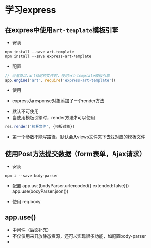 # 学习express

## 在expres中使用`art-template`模板引擎

- 安装
```Shell
npm install --save art-template
npm install --save express-art-template
```
- 配置
```javascript
// 当渲染以.art结尾的文件时，使用art-template模板引擎
app.engine('art', require('express-art-template'))
```
- 使用
+ express为response对象添加了一个render方法
* 默认不可使用
* 当使用模板引擎时，render方法才可以使用
```javascript
res.render('模板文件', {模板对象})
```
+ 第一个参数不能写路径，默认会从views文件夹下去找对应的模板文件

## 使用Post方法提交数据（form表单，Ajax请求）
- 安装
```Shell
npm i --save body-parser
```
- 配置
app.use(bodyParser.urlencoded({ extended: false}))
app.use(bodyParser.json())

- 使用
req.body

## app.use()
- 中间件（后面补充）
- 不仅仅用来开放静态资源，还可以实现很多功能，如配置body-parser
-